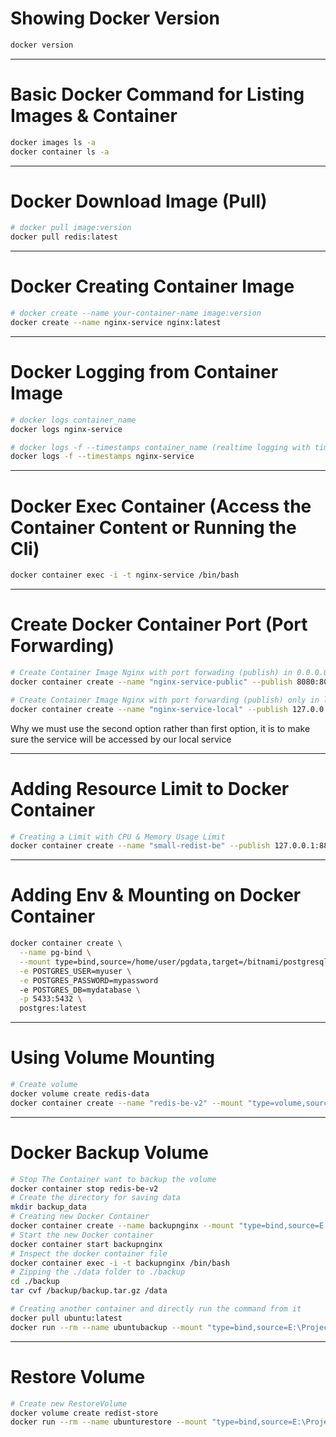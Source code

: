 # Showing Docker Version

```bash
docker version
```

---

# Basic Docker Command for Listing Images & Container

```bash
docker images ls -a
docker container ls -a
```

---

# Docker Download Image (Pull)

```bash
# docker pull image:version
docker pull redis:latest
```

---

# Docker Creating Container Image

```bash
# docker create --name your-container-name image:version
docker create --name nginx-service nginx:latest
```

---

# Docker Logging from Container Image

```bash
# docker logs container_name
docker logs nginx-service

# docker logs -f --timestamps container_name (realtime logging with timestamps)
docker logs -f --timestamps nginx-service
```

---

# Docker Exec Container (Access the Container Content or Running the Cli)

```bash
docker container exec -i -t nginx-service /bin/bash
```

---

# Create Docker Container Port (Port Forwarding)

```bash
# Create Container Image Nginx with port forwading (publish) in 0.0.0.0:8080
docker container create --name "nginx-service-public" --publish 8080:80 nginx:latest

# Create Container Image Nginx with port forwarding (publish) only in localhost 127.0.0.1:8070
docker container create --name "nginx-service-local" --publish 127.0.0.1:8070:80 nginx:latest
```
Why we must use the second option rather than first option, it is to make sure the service will be accessed by our local service

---

# Adding Resource Limit to Docker Container
```bash
# Creating a Limit with CPU & Memory Usage Limit
docker container create --name "small-redist-be" --publish 127.0.0.1:8811:6379 --memory 500m --cpus 0.2 redis:latest
```

---

# Adding Env & Mounting on Docker Container
```bash
docker container create \
  --name pg-bind \
  --mount type=bind,source=/home/user/pgdata,target=/bitnami/postgresql \
  -e POSTGRES_USER=myuser \
  -e POSTGRES_PASSWORD=mypassword
  -e POSTGRES_DB=mydatabase \
  -p 5433:5432 \
  postgres:latest
```

---

# Using Volume Mounting
```bash
# Create volume
docker volume create redis-data
docker container create --name "redis-be-v2" --mount "type=volume,source=redis-data,target=/data" --publish "127.0.0.1:6373:6379" redis:latest
```

---

# Docker Backup Volume
```bash
# Stop The Container want to backup the volume
docker container stop redis-be-v2
# Create the directory for saving data
mkdir backup_data
# Creating new Docker Container
docker container create --name backupnginx --mount "type=bind,source=E:\Projects\learn-stuff\docker-learner\testbackup,destination=/backup" --mount "type=volume,source=redis-data,destination=/data" nginx:latest
# Start the new Docker container
docker container start backupnginx
# Inspect the docker container file
docker container exec -i -t backupnginx /bin/bash
# Zipping the ./data folder to ./backup
cd ./backup
tar cvf /backup/backup.tar.gz /data
```
```bash
# Creating another container and directly run the command from it
docker pull ubuntu:latest
docker run --rm --name ubuntubackup --mount "type=bind,source=E:\Projects\learn-stuff\docker-learner\testbackup,destination=/backup" --mount "type=volume,source=redis-data,destination=/data" ubuntu:latest tar cvf /backup/backup.tar.gz /data
```

---

# Restore Volume
```bash
# Create new RestoreVolume
docker volume create redist-store
docker run --rm --name ubunturestore --mount "type=bind,source=E:\Projects\learn-stuff\docker-learner\testbackup,destination=/backup" --mount "type=volume,source=redis-data,destination=/data" ubuntu:latest bash -c "cd /data && tar xfv /backup/backup.tar.gz --strip 1"

